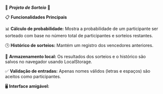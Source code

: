 🌟 ***Projeto de Sorteio*** 🌟

📋 **Funcionalidades Principais**

📊 **Cálculo de probabilidade:** Mostra a probabilidade de um participante ser sorteado com base no número total de participantes e sorteios restantes.

🕒 **Histórico de sorteios:** Mantém um registro dos vencedores anteriores.

💾 **Armazenamento local:** Os resultados dos sorteios e o histórico são salvos no navegador usando LocalStorage.

✅ **Validação de entradas:** Apenas nomes válidos (letras e espaços) são aceitos como participantes.

🖥️ **Interface amigável:** 
